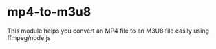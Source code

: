 # mp4-to-m3u8
This module helps you convert an MP4 file to an M3U8 file easily using ffmpeg/node.js

